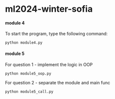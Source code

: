 # ml2024-winter-sofia
#### module 4
To start the program, type the following command:
```
python module4.py
```

#### module 5
For question 1 - implement the logic in OOP
```
python module5_oop.py
```

For question 2 - separate the module and main func
```
python module5_call.py
```

